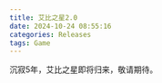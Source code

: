 ```yaml
---
title: 艾比之星2.0
date: 2024-10-24 08:55:16
categories: Releases
tags: Game
---
```


沉寂5年，艾比之星即将归来，敬请期待。
